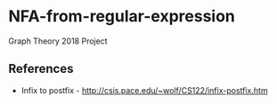 # NFA-from-regular-expression
Graph Theory 2018 Project

## References
* Infix to postfix - http://csis.pace.edu/~wolf/CS122/infix-postfix.htm
